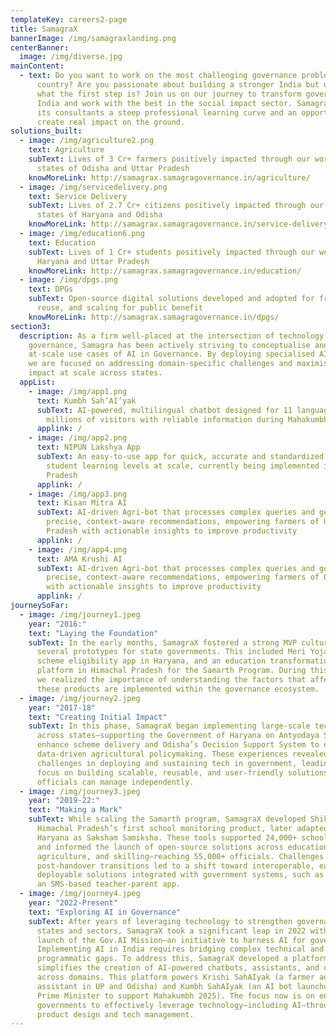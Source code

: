 ```yaml
---
templateKey: careers2-page
title: SamagraX
bannerImage: /img/samagraxlanding.png
centerBanner:
  image: /img/diverse.jpg
mainContent:
  - text: Do you want to work on the most challenging governance problems facing our
      country? Are you passionate about building a stronger India but unsure
      what the first step is? Join us on our journey to transform governance in
      India and work with the best in the social impact sector. Samagra offers
      its consultants a steep professional learning curve and an opportunity to
      create real impact on the ground.
solutions_built:
  - image: /img/agriculture2.png
    text: Agriculture
    subText: Lives of 3 Cr+ farmers positively impacted through our work across the
      states of Odisha and Uttar Pradesh
    knowMoreLink: http://samagrax.samagragovernance.in/agriculture/
  - image: /img/servicedelivery.png
    text: Service Delivery
    subText: Lives of 2.7 Cr+ citizens positively impacted through our work in the
      states of Haryana and Odisha
    knowMoreLink: http://samagrax.samagragovernance.in/service-delivery/
  - image: /img/education6.png
    text: Education
    subText: Lives of 1 Cr+ students positively impacted through our work across
      Haryana and Uttar Pradesh
    knowMoreLink: http://samagrax.samagragovernance.in/education/
  - image: /img/dpgs.png
    text: DPGs
    subText: Open-source digital solutions developed and adopted for free access,
      reuse, and scaling for public benefit
    knowMoreLink: http://samagrax.samagragovernance.in/dpgs/
section3:
  description: As a firm well-placed at the intersection of technology and
    governance, Samagra has been actively striving to conceptualise and drive
    at-scale use cases of AI in Governance. By deploying specialised AI tools,
    we are focused on addressing domain-specific challenges and maximising
    impact at scale across states.
  appList:
    - image: /img/app1.png
      text: Kumbh Sah’AI’yak
      subText: AI-powered, multilingual chatbot designed for 11 languages to assist
        millions of visitors with reliable information during Mahakumbh 2025
      applink: /
    - image: /img/app2.png
      text: NIPUN Lakshya App
      subText: An easy-to-use app for quick, accurate and standardized assessment of
        student learning levels at scale, currently being implemented in Uttar
        Pradesh
      applink: /
    - image: /img/app3.png
      text: Kisan Mitra AI
      subText: AI-driven Agri-bot that processes complex queries and generates
        precise, context-aware recommendations, empowering farmers of Uttar
        Pradesh with actionable insights to improve productivity
      applink: /
    - image: /img/app4.png
      text: AMA Krushi AI
      subText: AI-driven Agri-bot that processes complex queries and generates
        precise, context-aware recommendations, empowering farmers of Odisha
        with actionable insights to improve productivity
      applink: /
journeySoFar:
  - image: /img/journey1.jpeg
    year: "2016:"
    text: "Laying the Foundation"
    subText: In the early months, SamagraX fostered a strong MVP culture, developing
      several prototypes for state governments. This included Meri Yojana, a
      scheme eligibility app in Haryana, and an education transformation
      platform in Himachal Pradesh for the Samarth Program. During this phase,
      we realized the importance of understanding the factors that affect how
      these products are implemented within the governance ecosystem.
  - image: /img/journey2.jpeg
    year: "2017-18"
    text: "Creating Initial Impact"
    subText: In this phase, SamagraX began implementing large-scale tech projects
      across states—supporting the Government of Haryana on Antyodaya Saral to
      enhance scheme delivery and Odisha’s Decision Support System to enable
      data-driven agricultural policymaking. These experiences revealed key
      challenges in deploying and sustaining tech in government, leading to a
      focus on building scalable, reusable, and user-friendly solutions that
      officials can manage independently.
  - image: /img/journey3.jpeg
    year: "2019-22:"
    text: "Making a Mark"
    subText: While scaling the Samarth program, SamagraX developed Shiksha Saathi,
      Himachal Pradesh’s first school monitoring product, later adapted in
      Haryana as Saksham Samiksha. These tools supported 24,000+ school visits
      and informed the launch of open-source solutions across education,
      agriculture, and skilling—reaching 55,000+ officials. Challenges during
      post-handover transitions led to a shift toward interoperable, easily
      deployable solutions integrated with government systems, such as e-Samwad,
      an SMS-based teacher-parent app.
  - image: /img/journey4.jpeg
    year: "2022-Present"
    text: "Exploring AI in Governance"
    subText: After years of leveraging technology to strengthen governance across
      states and sectors, SamagraX took a significant leap in 2022 with the
      launch of the Gov.AI Mission—an initiative to harness AI for governance.
      Implementing AI in India requires bridging complex technical and
      programmatic gaps. To address this, SamagraX developed a platform that
      simplifies the creation of AI-powered chatbots, assistants, and co-pilots
      across domains. This platform powers Krishi SahAIyak (a farmer advisory
      assistant in UP and Odisha) and Kumbh SahAIyak (an AI bot launched by the
      Prime Minister to support Mahakumbh 2025). The focus now is on enabling
      governments to effectively leverage technology—including AI—through strong
      product design and tech management.
---
```

